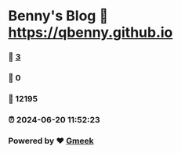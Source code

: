 # Benny's Blog :link: https://qbenny.github.io 
### :page_facing_up: [3](https://qbenny.github.io/tag.html) 
### :speech_balloon: 0 
### :hibiscus: 12195 
### :alarm_clock: 2024-06-20 11:52:23 
### Powered by :heart: [Gmeek](https://github.com/Meekdai/Gmeek)
